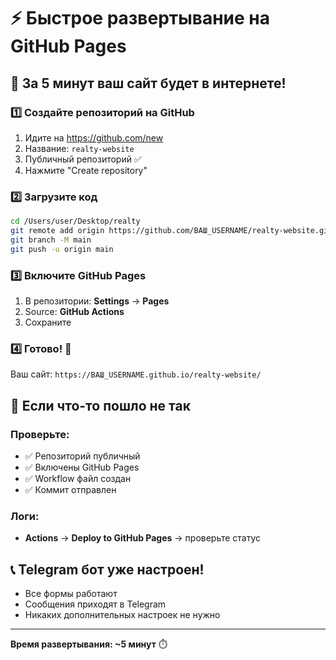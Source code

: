 # ⚡ Быстрое развертывание на GitHub Pages

## 🎯 За 5 минут ваш сайт будет в интернете!

### 1️⃣ Создайте репозиторий на GitHub
1. Идите на https://github.com/new
2. Название: `realty-website`
3. Публичный репозиторий ✅
4. Нажмите "Create repository"

### 2️⃣ Загрузите код
```bash
cd /Users/user/Desktop/realty
git remote add origin https://github.com/ВАШ_USERNAME/realty-website.git
git branch -M main
git push -u origin main
```

### 3️⃣ Включите GitHub Pages
1. В репозитории: **Settings** → **Pages**
2. Source: **GitHub Actions**
3. Сохраните

### 4️⃣ Готово! 🎉
Ваш сайт: `https://ВАШ_USERNAME.github.io/realty-website/`

## 🔧 Если что-то пошло не так

### Проверьте:
- ✅ Репозиторий публичный
- ✅ Включены GitHub Pages
- ✅ Workflow файл создан
- ✅ Коммит отправлен

### Логи:
- **Actions** → **Deploy to GitHub Pages** → проверьте статус

## 📞 Telegram бот уже настроен!
- Все формы работают
- Сообщения приходят в Telegram
- Никаких дополнительных настроек не нужно

---
**Время развертывания: ~5 минут** ⏱️
